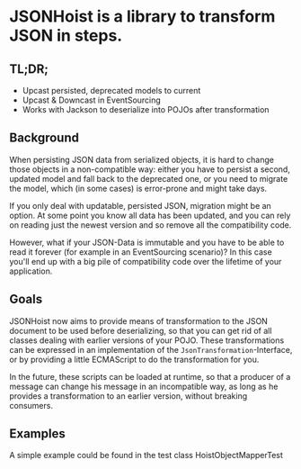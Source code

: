 # JSONHoist is a library to transform JSON in steps.

## TL;DR;

* Upcast persisted, deprecated models to current
* Upcast & Downcast in EventSourcing
* Works with Jackson to deserialize into POJOs after transformation

## Background

When persisting JSON data from serialized objects, it is hard to change those objects in a non-compatible way: either you have to persist a second, updated model and fall back to the deprecated one, or you need to migrate the model, which (in some cases) is error-prone and might take days.

If you only deal with updatable, persisted JSON, migration might be an option. At some point you know all data has been updated, and you can rely on reading just the newest version and so remove all the compatibility code.

However, what if your JSON-Data is immutable and you have to be able to read it forever (for example in an EventSourcing scenario)? In this case you'll end up with a big pile of compatibility code over the lifetime of your application.

## Goals

JSONHoist now aims to provide means of transformation to the JSON document to be used before deserializing, so that you can get rid of all classes dealing with earlier versions of your POJO.
These transformations can be expressed in an implementation of the `JsonTransformation`-Interface, or by providing a little ECMAScript to do the transformation for you.

In the future, these scripts can be loaded at runtime, so that a producer of a message can change his message in an incompatible way, as long as he provides a transformation to an earlier version, without breaking consumers.

## Examples

A simple example could be found in the test class HoistObjectMapperTest 
